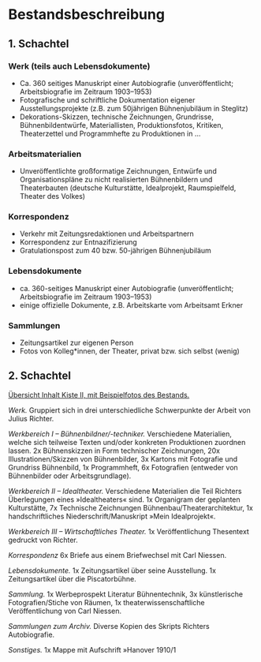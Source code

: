 # Bestandsbeschreibung

## 1. Schachtel

### Werk (teils auch Lebensdokumente)

- Ca. 360 seitiges Manuskript einer Autobiografie (unveröffentlicht; Arbeitsbiografie im Zeitraum 1903–1953)
- Fotografische und schriftliche Dokumentation eigener Ausstellungsprojekte (z.B. zum 50jährigen Bühnenjubiläum in Steglitz)
- Dekorations-Skizzen, technische Zeichnungen, Grundrisse, Bühnenbildentwürfe, Materiallisten, Produktionsfotos, Kritiken, Theaterzettel und Programmhefte zu Produktionen in …

### Arbeitsmaterialien

- Unveröffentlichte großformatige Zeichnungen, Entwürfe und Organisationspläne zu nicht realisierten Bühnenbildern und Theaterbauten (deutsche Kulturstätte, Idealprojekt, Raumspielfeld, Theater des Volkes)
 
### Korrespondenz

- Verkehr mit Zeitungsredaktionen und Arbeitspartnern
- Korrespondenz zur Entnazifizierung
- Gratulationspost zum 40 bzw. 50-jährigen Bühnenjubiläum

### Lebensdokumente

- ca. 360-seitiges Manuskript einer Autobiografie (unveröffentlicht; Arbeitsbiografie im Zeitraum 1903–1953)
- einige offizielle Dokumente, z.B. Arbeitskarte vom Arbeitsamt Erkner

### Sammlungen

- Zeitungsartikel zur eigenen Person
- Fotos von Kolleg*innen, der Theater, privat bzw. sich selbst (wenig)

## 2. Schachtel

[Übersicht Inhalt Kiste II, mit Beispielfotos des Bestands.](https://demo.hedgedoc.org/s/hEHzQAomF#)

_Werk._ Gruppiert sich in drei unterschiedliche Schwerpunkte der Arbeit von Julius Richter.

_Werkbereich I – Bühnenbildner/-techniker._ Verschiedene Materialien, welche sich teilweise Texten und/oder konkreten Produktionen zuordnen lassen. 2x Bühnenskizzen in Form technischer Zeichnungen, 20x Illustrationen/Skizzen von Bühnenbilder, 3x Kartons mit Fotografie und Grundriss Bühnenbild, 1x Programmheft, 6x Fotografien (entweder von Bühnenbilder oder Arbeitsgrundlage).

_Werkbereich II – Idealtheater._ Verschiedene Materialien die Teil Richters Überlegungen eines »Idealtheaters« sind. 1x Organigram der geplanten Kulturstätte, 7x Technische Zeichnungen Bühnenbau/Theaterarchitektur, 1x handschriftliches Niederschrift/Manuskript »Mein Idealprojekt«.

_Werkbereich III – Wirtschaftliches Theater._ 1x Veröffentlichung Thesentext gedruckt von Richter.

_Korrespondenz_ 6x Briefe aus einem Briefwechsel mit Carl Niessen.

_Lebensdokumente._ 1x Zeitungsartikel über seine Ausstellung. 1x Zeitungsartikel über die Piscatorbühne.

_Sammlung._ 1x Werbeprospekt Literatur Bühnentechnik, 3x künstlerische Fotografien/Stiche von Räumen, 1x theaterwissenschaftliche Veröffentlichung von Carl Niessen.

_Sammlungen zum Archiv._ Diverse Kopien des Skripts Richters Autobiografie.

_Sonstiges._ 1x Mappe mit Aufschrift »Hanover 1910/1
